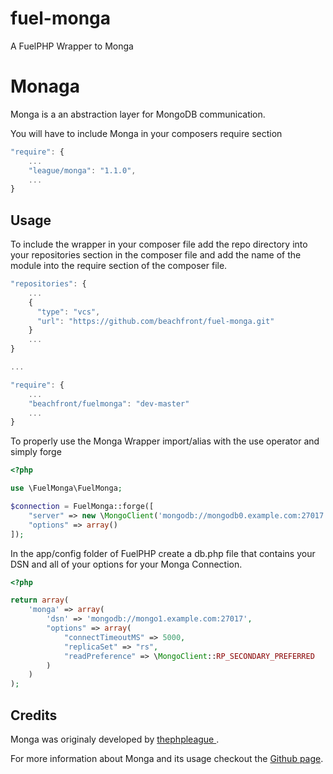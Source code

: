 # fuel-monga
A FuelPHP Wrapper to Monga

# Monaga
Monga is a an abstraction layer for MongoDB communication.

You will have to include Monga in your composers require section

```javascript
"require": {
	...
	"league/monga": "1.1.0",
	...
}
```

## Usage
To include the wrapper in your composer file add the repo directory into your repositories section in the composer file and add the name of the module into the require section of the composer file.

```javascript
"repositories": {
	...
	{ 
	  "type": "vcs", 
	  "url": "https://github.com/beachfront/fuel-monga.git"
	}
	...
}

...

"require": {
	...
	"beachfront/fuelmonga": "dev-master"
	...
}
```



To properly use the Monga Wrapper import/alias with the use operator and simply forge 


```php
<?php

use \FuelMonga\FuelMonga;

$connection = FuelMonga::forge([
	"server" => new \MongoClient('mongodb://mongodb0.example.com:27017'),
	"options" => array()
]);

``` 

In the app/config folder of FuelPHP create a db.php file that contains your DSN and all of your options for your Monga Connection.

```php
<?php

return array(
	'monga' => array(
		'dsn' => 'mongodb://mongo1.example.com:27017',
		"options" => array(
			"connectTimeoutMS" => 5000,
			"replicaSet" => "rs",
			"readPreference" => \MongoClient::RP_SECONDARY_PREFERRED
		)
	)
);
```

## Credits
Monga was originaly developed by [thephpleague ](https://thephpleague.com/).

For more information about Monga and its usage checkout the [Github page](https://github.com/thephpleague/monga).
